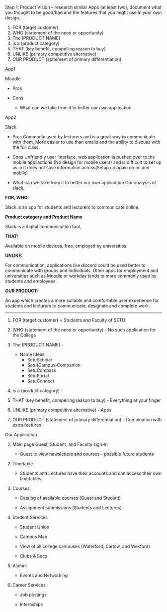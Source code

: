 Step 1: Product Vision – research similar Apps (at least two), document what you thought to be good/bad and
the features that you might use in your own design.
1) FOR (target customer)
2) WHO (statement of the need or opportunity)
3) The (PRODUCT NAME)
4) is a (product category)
5) THAT (key benefit, compelling reason to buy)
6) UNLIKE (primary competitive alternative)
7) OUR PRODUCT (statement of primary differentiation)



App1

Moodle

* Pros 

* Cons

  * What can we take from it to better our own application

App2

Slack

- Pros 
Commonly used by lecturers and is a great way to communicate with them, More easier to use than emails and the ability to discuss with the full class.

- Cons
  Unfriendly user interface, web appilcation is pushed over to the mobile appliactions (No design for mobile users) and is difficult to set up as in it does not save information across(Setup up again on pc and mobile)

- What can we take from it to better our own application
   Our analysis of slack,

**FOR, WHO:**

Slack is an app for students and lecturers to communicate online,

**Product category and Product Name**

Slack is a digital communication tool,

**THAT:**

Available on mobile devices, free, employed by universities.

**UNLIKE:**

For communication, applications like discord could be used better to communicate with groups and individuals.
Other apps for employment and universities such as Moodle or workday tends to more commonly used by students and employees.

**OUR PRODUCT:**

An app which creates a more suitable and comfortable user experience for students and lecturers to communicate, designate and complete work.

---------------------------------------------------------------------------------------------------------------------------------------------

1) FOR (target customer) = Students and Faculty of SETU

2) WHO (statement of the need or opportunity) - No such application for the College

3) The (PRODUCT NAME) -

   - Name Ideas
     * SetuScholar
     * Setu(Campus)Companion
     * SetuCompass
     * SetuPortal
     * SetuConnect


5) Is a (product category) - 

6) THAT (key benefit, compelling reason to buy) - Everything at your finger  

7) UNLIKE (primary competitive alternative) - Apps

8) OUR PRODUCT (statement of primary differentiation) - Combination with extra features



Our Application 

1) Main page Guest, Student, and Faculty sign-in 
	
	* Guest to view newsletters and courses - possible future students


2) Timetable 

	* Students and Lectures have their accounts and can access their own timetables


3) Courses

	* Catalog of available courses (Guest and Student)

	* Assignment submissions (Students and Lectures)


4) Student Services

	* Student Union

	* Campus Map
		
	* View of all college campuses (Waterford, Carlow, and Wexford)

	* Clubs & Socs


5) Alumni 

	* Events and Networking 


6) Career Services 

	* Job postings
	
	* Internships

	
